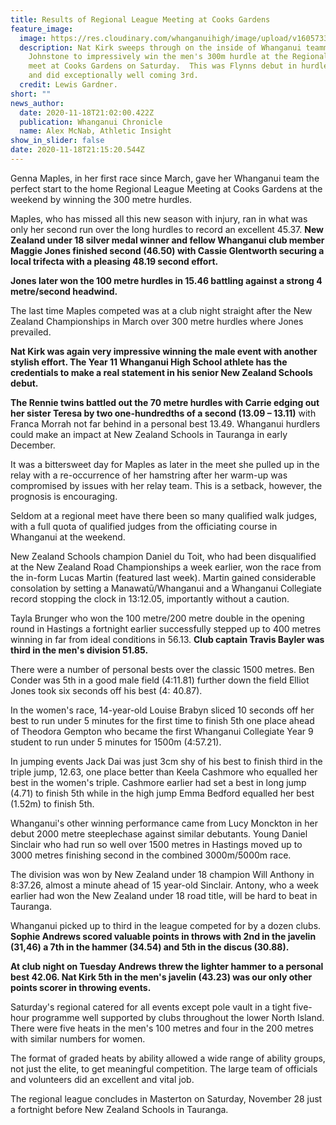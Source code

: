 ```yaml
---
title: Results of Regional League Meeting at Cooks Gardens
feature_image:
  image: https://res.cloudinary.com/whanganuihigh/image/upload/v1605733341/News/Nathan_Kirk_Flynn_Johnstone._Chron_19.11.20_phogo_Lewis_Gardner.jpg
  description: Nat Kirk sweeps through on the inside of Whanganui teammate Flynn
    Johnstone to impressively win the men's 300m hurdle at the Regional League
    meet at Cooks Gardens on Saturday.  This was Flynns debut in hurdle racing
    and did exceptionally well coming 3rd.
  credit: Lewis Gardner.
short: ""
news_author:
  date: 2020-11-18T21:02:00.422Z
  publication: Whanganui Chronicle
  name: Alex McNab, Athletic Insight
show_in_slider: false
date: 2020-11-18T21:15:20.544Z
---
```

Genna Maples, in her first race since March, gave her Whanganui team the perfect start to the home Regional League Meeting at Cooks Gardens at the weekend by winning the 300 metre hurdles.

Maples, who has missed all this new season with injury, ran in what was only her second run over the long hurdles to record an excellent 45.37. **New Zealand under 18 silver medal winner and fellow Whanganui club member Maggie Jones finished second (46.50) with Cassie Glentworth securing a local trifecta with a pleasing 48.19 second effort.**

**Jones later won the 100 metre hurdles in 15.46 battling against a strong 4 metre/second headwind.**

The last time Maples competed was at a club night straight after the New Zealand Championships in March over 300 metre hurdles where Jones prevailed.

**Nat Kirk was again very impressive winning the male event with another stylish effort. The Year 11 Whanganui High School athlete has the credentials to make a real statement in his senior New Zealand Schools debut.**

**The Rennie twins battled out the 70 metre hurdles with Carrie edging out her sister Teresa by two one-hundredths of a second (13.09 – 13.11)** with Franca Morrah not far behind in a personal best 13.49. Whanganui hurdlers could make an impact at New Zealand Schools in Tauranga in early December.

It was a bittersweet day for Maples as later in the meet she pulled up in the relay with a re-occurrence of her hamstring after her warm-up was compromised by issues with her relay team. This is a setback, however, the prognosis is encouraging.

Seldom at a regional meet have there been so many qualified walk judges, with a full quota of qualified judges from the officiating course in Whanganui at the weekend.

New Zealand Schools champion Daniel du Toit, who had been disqualified at the New Zealand Road Championships a week earlier, won the race from the in-form Lucas Martin (featured last week). Martin gained considerable consolation by setting a Manawatū/Whanganui and a Whanganui Collegiate record stopping the clock in 13:12.05, importantly without a caution.

Tayla Brunger who won the 100 metre/200 metre double in the opening round in Hastings a fortnight earlier successfully stepped up to 400 metres winning in far from ideal conditions in 56.13. **Club captain Travis Bayler was third in the men's division 51.85.**

There were a number of personal bests over the classic 1500 metres. Ben Conder was 5th in a good male field (4:11.81) further down the field Elliot Jones took six seconds off his best (4: 40.87).

In the women's race, 14-year-old Louise Brabyn sliced 10 seconds off her best to run under 5 minutes for the first time to finish 5th one place ahead of Theodora Gempton who became the first Whanganui Collegiate Year 9 student to run under 5 minutes for 1500m (4:57.21).

In jumping events Jack Dai was just 3cm shy of his best to finish third in the triple jump, 12.63, one place better than Keela Cashmore who equalled her best in the women's triple. Cashmore earlier had set a best in long jump (4.71) to finish 5th while in the high jump Emma Bedford equalled her best (1.52m) to finish 5th.

Whanganui's other winning performance came from Lucy Monckton in her debut 2000 metre steeplechase against similar debutants. Young Daniel Sinclair who had run so well over 1500 metres in Hastings moved up to 3000 metres finishing second in the combined 3000m/5000m race.

The division was won by New Zealand under 18 champion Will Anthony in 8:37.26, almost a minute ahead of 15 year-old Sinclair. Antony, who a week earlier had won the New Zealand under 18 road title, will be hard to beat in Tauranga.

Whanganui picked up to third in the league competed for by a dozen clubs. **Sophie Andrews scored valuable points in throws with 2nd in the javelin (31,46) a 7th in the hammer (34.54) and 5th in the discus (30.88).**

**At club night on Tuesday Andrews threw the lighter hammer to a personal best 42.06. Nat Kirk 5th in the men's javelin (43.23) was our only other points scorer in throwing events.**

Saturday's regional catered for all events except pole vault in a tight five-hour programme well supported by clubs throughout the lower North Island. There were five heats in the men's 100 metres and four in the 200 metres with similar numbers for women.

The format of graded heats by ability allowed a wide range of ability groups, not just the elite, to get meaningful competition. The large team of officials and volunteers did an excellent and vital job.

The regional league concludes in Masterton on Saturday, November 28 just a fortnight before New Zealand Schools in Tauranga.

